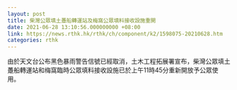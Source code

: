 ```yaml
---
layout: post
title: 柴灣公眾填土躉船轉運站及梅窩公眾填料接收設施重開
date: 2021-06-28 13:10:56.000000000 +08:00
link: https://news.rthk.hk/rthk/ch/component/k2/1598075-20210628.htm
categories: rthk
---
```


由於天文台公布黑色暴雨警告信號已經取消，土木工程拓展署宣布，柴灣公眾填土躉船轉運站和梅窩臨時公眾填料接收設施已於上午11時45分重新開放予公眾使用。
